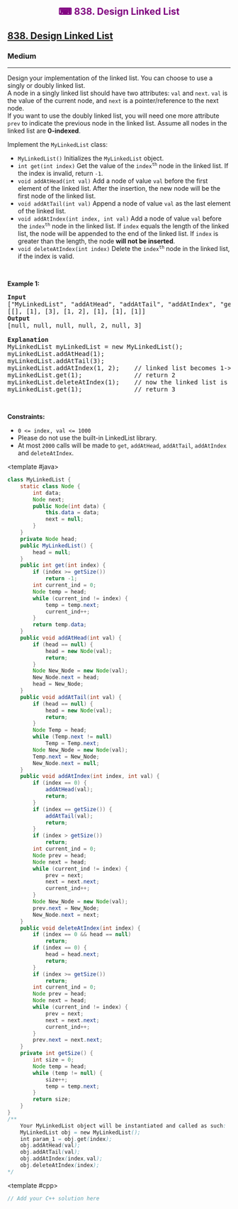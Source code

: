 <div align = "center">
<h style = "margin-bottom: 0px; margin-top: 0px; color : purple;" align = "center" class = "header">

## ⌨ 838. Design Linked List

</h>
</div>

<h2><a href="https://leetcode.com/problems/design-linked-list" target = "_blank">838. Design Linked List</a></h2><h3>Medium</h3><hr><p>Design your implementation of the linked list. You can choose to use a singly or doubly linked list.<br />
A node in a singly linked list should have two attributes: <code>val</code> and <code>next</code>. <code>val</code> is the value of the current node, and <code>next</code> is a pointer/reference to the next node.<br />
If you want to use the doubly linked list, you will need one more attribute <code>prev</code> to indicate the previous node in the linked list. Assume all nodes in the linked list are <strong>0-indexed</strong>.</p>

<p>Implement the <code>MyLinkedList</code> class:</p>

<ul>
	<li><code>MyLinkedList()</code> Initializes the <code>MyLinkedList</code> object.</li>
	<li><code>int get(int index)</code> Get the value of the <code>index<sup>th</sup></code> node in the linked list. If the index is invalid, return <code>-1</code>.</li>
	<li><code>void addAtHead(int val)</code> Add a node of value <code>val</code> before the first element of the linked list. After the insertion, the new node will be the first node of the linked list.</li>
	<li><code>void addAtTail(int val)</code> Append a node of value <code>val</code> as the last element of the linked list.</li>
	<li><code>void addAtIndex(int index, int val)</code> Add a node of value <code>val</code> before the <code>index<sup>th</sup></code> node in the linked list. If <code>index</code> equals the length of the linked list, the node will be appended to the end of the linked list. If <code>index</code> is greater than the length, the node <strong>will not be inserted</strong>.</li>
	<li><code>void deleteAtIndex(int index)</code> Delete the <code>index<sup>th</sup></code> node in the linked list, if the index is valid.</li>
</ul>

<p>&nbsp;</p>
<p><strong class="example">Example 1:</strong></p>

<pre>
<strong>Input</strong>
[&quot;MyLinkedList&quot;, &quot;addAtHead&quot;, &quot;addAtTail&quot;, &quot;addAtIndex&quot;, &quot;get&quot;, &quot;deleteAtIndex&quot;, &quot;get&quot;]
[[], [1], [3], [1, 2], [1], [1], [1]]
<strong>Output</strong>
[null, null, null, null, 2, null, 3]

<strong>Explanation</strong>
MyLinkedList myLinkedList = new MyLinkedList();
myLinkedList.addAtHead(1);
myLinkedList.addAtTail(3);
myLinkedList.addAtIndex(1, 2);    // linked list becomes 1-&gt;2-&gt;3
myLinkedList.get(1);              // return 2
myLinkedList.deleteAtIndex(1);    // now the linked list is 1-&gt;3
myLinkedList.get(1);              // return 3
</pre>

<p>&nbsp;</p>
<p><strong>Constraints:</strong></p>

<ul>
	<li><code>0 &lt;= index, val &lt;= 1000</code></li>
	<li>Please do not use the built-in LinkedList library.</li>
	<li>At most <code>2000</code> calls will be made to <code>get</code>, <code>addAtHead</code>, <code>addAtTail</code>, <code>addAtIndex</code> and <code>deleteAtIndex</code>.</li>
</ul>

<CodeTabs :languages="[ { name: 'C++', slot: 'cpp' }, { name: 'Java', slot: 'java' } ]"> <template #java>

```java
class MyLinkedList {
    static class Node {
        int data;
        Node next;
        public Node(int data) {
            this.data = data;
            next = null;
        }
    }
    private Node head;
    public MyLinkedList() {
        head = null;
    }
    public int get(int index) {
        if (index >= getSize())
            return -1;
        int current_ind = 0;
        Node temp = head;
        while (current_ind != index) {
            temp = temp.next;
            current_ind++;
        }
        return temp.data;
    }
    public void addAtHead(int val) {
        if (head == null) {
            head = new Node(val);
            return;
        }
        Node New_Node = new Node(val);
        New_Node.next = head;
        head = New_Node;
    }
    public void addAtTail(int val) {
        if (head == null) {
            head = new Node(val);
            return;
        }
        Node Temp = head;
        while (Temp.next != null)
            Temp = Temp.next;
        Node New_Node = new Node(val);
        Temp.next = New_Node;
        New_Node.next = null;
    }
    public void addAtIndex(int index, int val) {
        if (index == 0) {
            addAtHead(val);
            return;
        }
        if (index == getSize()) {
            addAtTail(val);
            return;
        }
        if (index > getSize())
            return;
        int current_ind = 0;
        Node prev = head;
        Node next = head;
        while (current_ind != index) {
            prev = next;
            next = next.next;
            current_ind++;
        }
        Node New_Node = new Node(val);
        prev.next = New_Node;
        New_Node.next = next;
    }
    public void deleteAtIndex(int index) {
        if (index == 0 && head == null)
            return;
        if (index == 0) {
            head = head.next;
            return;
        }
        if (index >= getSize())
            return;
        int current_ind = 0;
        Node prev = head;
        Node next = head;
        while (current_ind != index) {
            prev = next;
            next = next.next;
            current_ind++;
        }
        prev.next = next.next;
    }
    private int getSize() {
        int size = 0;
        Node temp = head;
        while (temp != null) {
            size++;
            temp = temp.next;
        }
        return size;
    }
}
/**
    Your MyLinkedList object will be instantiated and called as such:
    MyLinkedList obj = new MyLinkedList();
    int param_1 = obj.get(index);
    obj.addAtHead(val);
    obj.addAtTail(val);
    obj.addAtIndex(index,val);
    obj.deleteAtIndex(index);
*/
```

</template>

<template #cpp>

```cpp
// Add your C++ solution here
```

</template>

</CodeTabs>

